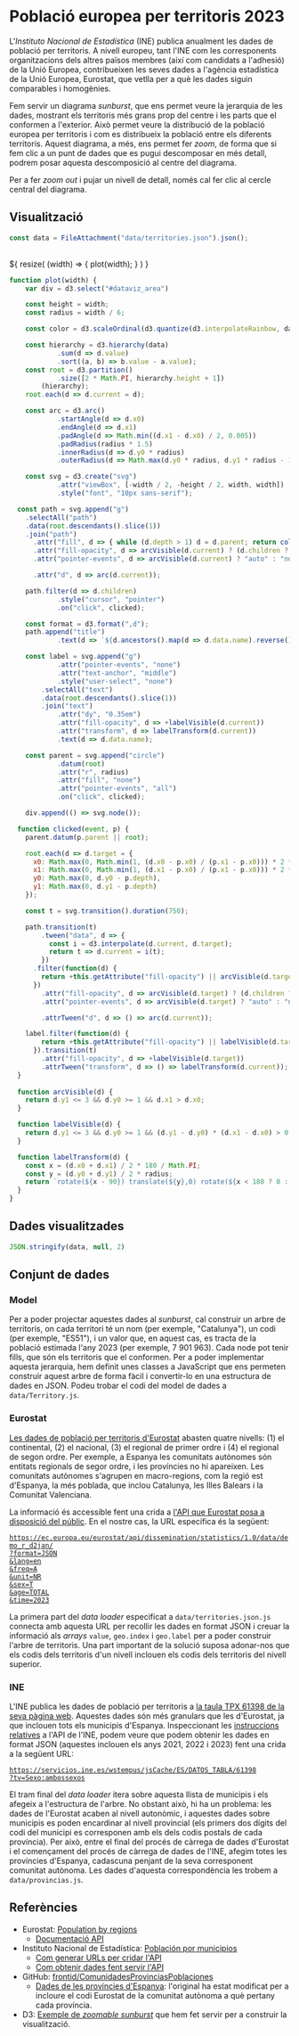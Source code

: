 # Població europea per territoris 2023

L'_Instituto Nacional de Estadística_ (INE) publica anualment les dades de població per territoris. A nivell europeu, tant l'INE com les corresponents organitzacions dels altres països membres (així com candidats a l'adhesió) de la Unió Europea, contribueixen les seves dades a l'agència estadística de la Unió Europea, Eurostat, que vetlla per a què les dades siguin comparables i homogènies.

Fem servir un diagrama _sunburst_, que ens permet veure la jerarquia de les dades, mostrant els territoris més grans prop del centre i les parts que el conformen a l'exterior. Això permet veure la distribució de la població europea per territoris i com es distribueix la població entre els diferents territoris. Aquest diagrama, a més, ens permet fer _zoom_, de forma que si fem clic a un punt de dades que es pugui descomposar en més detall, podrem posar aquesta descomposició al centre del diagrama.

Per a fer _zoom out_ i pujar un nivell de detall, només cal fer clic al cercle central del diagrama.

## Visualització

```js
const data = FileAttachment("data/territories.json").json();
```

<div class="card" style="display: flex; flex-direction: column; gap: 1rem;">
<div id="dataviz_area" width=100%></div>
${
    resize(
        (width) => {
            plot(width);
        }
    )
}
</div>

```js
function plot(width) {
    var div = d3.select("#dataviz_area")

    const height = width;
    const radius = width / 6;

    const color = d3.scaleOrdinal(d3.quantize(d3.interpolateRainbow, data.children.length + 1));

    const hierarchy = d3.hierarchy(data)
            .sum(d => d.value)
            .sort((a, b) => b.value - a.value);
    const root = d3.partition()
            .size([2 * Math.PI, hierarchy.height + 1])
        (hierarchy);
    root.each(d => d.current = d);

    const arc = d3.arc()
            .startAngle(d => d.x0)
            .endAngle(d => d.x1)
            .padAngle(d => Math.min((d.x1 - d.x0) / 2, 0.005))
            .padRadius(radius * 1.5)
            .innerRadius(d => d.y0 * radius)
            .outerRadius(d => Math.max(d.y0 * radius, d.y1 * radius - 1))

    const svg = d3.create("svg")
            .attr("viewBox", [-width / 2, -height / 2, width, width])
            .style("font", "10px sans-serif");

  const path = svg.append("g")
    .selectAll("path")
    .data(root.descendants().slice(1))
    .join("path")
      .attr("fill", d => { while (d.depth > 1) d = d.parent; return color(d.data.name); })
      .attr("fill-opacity", d => arcVisible(d.current) ? (d.children ? 0.6 : 0.4) : 0)
      .attr("pointer-events", d => arcVisible(d.current) ? "auto" : "none")

      .attr("d", d => arc(d.current));

    path.filter(d => d.children)
            .style("cursor", "pointer")
            .on("click", clicked);

    const format = d3.format(",d");
    path.append("title")
            .text(d => `${d.ancestors().map(d => d.data.name).reverse().join(" : ")}\n${format(d.value)}`);

    const label = svg.append("g")
            .attr("pointer-events", "none")
            .attr("text-anchor", "middle")
            .style("user-select", "none")
        .selectAll("text")
        .data(root.descendants().slice(1))
        .join("text")
            .attr("dy", "0.35em")
            .attr("fill-opacity", d => +labelVisible(d.current))
            .attr("transform", d => labelTransform(d.current))
            .text(d => d.data.name);

    const parent = svg.append("circle")
            .datum(root)
            .attr("r", radius)
            .attr("fill", "none")
            .attr("pointer-events", "all")
            .on("click", clicked);

    div.append(() => svg.node());

  function clicked(event, p) {
    parent.datum(p.parent || root);

    root.each(d => d.target = {
      x0: Math.max(0, Math.min(1, (d.x0 - p.x0) / (p.x1 - p.x0))) * 2 * Math.PI,
      x1: Math.max(0, Math.min(1, (d.x1 - p.x0) / (p.x1 - p.x0))) * 2 * Math.PI,
      y0: Math.max(0, d.y0 - p.depth),
      y1: Math.max(0, d.y1 - p.depth)
    });

    const t = svg.transition().duration(750);

    path.transition(t)
        .tween("data", d => {
          const i = d3.interpolate(d.current, d.target);
          return t => d.current = i(t);
        })
      .filter(function(d) {
        return +this.getAttribute("fill-opacity") || arcVisible(d.target);
      })
        .attr("fill-opacity", d => arcVisible(d.target) ? (d.children ? 0.6 : 0.4) : 0)
        .attr("pointer-events", d => arcVisible(d.target) ? "auto" : "none") 

        .attrTween("d", d => () => arc(d.current));

    label.filter(function(d) {
        return +this.getAttribute("fill-opacity") || labelVisible(d.target);
      }).transition(t)
        .attr("fill-opacity", d => +labelVisible(d.target))
        .attrTween("transform", d => () => labelTransform(d.current));
  }
  
  function arcVisible(d) {
    return d.y1 <= 3 && d.y0 >= 1 && d.x1 > d.x0;
  }

  function labelVisible(d) {
    return d.y1 <= 3 && d.y0 >= 1 && (d.y1 - d.y0) * (d.x1 - d.x0) > 0.03;
  }

  function labelTransform(d) {
    const x = (d.x0 + d.x1) / 2 * 180 / Math.PI;
    const y = (d.y0 + d.y1) / 2 * radius;
    return `rotate(${x - 90}) translate(${y},0) rotate(${x < 180 ? 0 : 180})`;
  }
}
```

## Dades visualitzades

```js
JSON.stringify(data, null, 2)
```

## Conjunt de dades

### Model

Per a poder projectar aquestes dades al _sunburst_, cal construir un arbre de territoris, on cada territori té un nom (per exemple, "Catalunya"), un codi (per exemple, "ES51"), i un valor que, en aquest cas, es tracta de la població estimada l'any 2023 (per exemple, 7 901 963). Cada node pot tenir fills, que són els territoris que el conformen. Per a poder implementar aquesta jerarquia, hem definit unes classes a JavaScript que ens permeten construir aquest arbre de forma fàcil i convertir-lo en una estructura de dades en JSON. Podeu trobar el codi del model de dades a `data/Territory.js`.

### Eurostat

[Les dades de població per territoris d'Eurostat](https://ec.europa.eu/eurostat/databrowser/view/demo_r_d2jan/default/table?lang=en&category=demo.demopreg) abasten quatre nivells: (1) el continental, (2) el nacional, (3) el regional de primer ordre i (4) el regional de segon ordre. Per exemple, a Espanya les comunitats autònomes són entitats regionals de segor ordre, i les províncies no hi apareixen. Les comunitats autònomes s'agrupen en macro-regions, com la regió est d'Espanya, la més poblada, que inclou Catalunya, les Illes Balears i la Comunitat Valenciana.

La informació és accessible fent una crida a [l'API que Eurostat posa a disposició del públic](https://wikis.ec.europa.eu/display/EUROSTATHELP/API+-+Getting+started+with+statistics+API). En el nostre cas, la URL específica és la següent:

[`https://ec.europa.eu/eurostat/api/dissemination/statistics/1.0/data/demo_r_d2jan/`<br/>`?format=JSON`<br/>`&lang=en`<br/>`&freq=A`<br/>`&unit=NR`<br/>`&sex=T`<br/>`&age=TOTAL`<br/>`&time=2023`](https://ec.europa.eu/eurostat/api/dissemination/statistics/1.0/data/demo_r_d2jan/?format=JSON&lang=en&freq=A&unit=NR&sex=T&age=TOTAL&time=2023)

La primera part del _data loader_ especificat a `data/territories.json.js` connecta amb aquesta URL per recollir les dades en format JSON i creuar la informació als _arrays_ `value`, `geo.index` i `geo.label` per a poder construir l'arbre de territoris. Una part important de la solució suposa adonar-nos que els codis dels territoris d'un nivell inclouen els codis dels territoris del nivell superior.

### INE

L'INE publica les dades de població per territoris a [la taula TPX 61398 de la seva pàgina web](https://ine.es/jaxi/Tabla.htm?tpx=61398). Aquestes dades són més granulars que les d'Eurostat, ja que inclouen tots els municipis d'Espanya. Inspeccionant les [instruccions](https://ine.es/dyngs/DataLab/manual.html?cid=66) [relatives](https://ine.es/dyngs/DAB/index.htm?cid=1102) a l'API de l'INE, podem veure que podem obtenir les dades en format JSON (aquestes inclouen els anys 2021, 2022 i 2023) fent una crida a la següent URL:

[`https://servicios.ine.es/wstempus/jsCache/ES/DATOS_TABLA/61398`<br/>`?tv=Sexo:ambossexos`](https://servicios.ine.es/wstempus/jsCache/ES/DATOS_TABLA/61398?tv=Sexo:ambossexos)

El tram final del _data loader_ itera sobre aquesta llista de municipis i els afegeix a l'estructura de l'arbre. No obstant això, hi ha un problema: les dades de l'Eurostat acaben al nivell autonòmic, i aquestes dades sobre municipis es poden encardinar al nivell provincial (els primers dos dígits del codi del municipi es corresponen amb els dels codis postals de cada província). Per això, entre el final del procés de càrrega de dades d'Eurostat i el començament del procés de càrrega de dades de l'INE, afegim totes les províncies d'Espanya, cadascuna penjant de la seva corresponent comunitat autònoma. Les dades d'aquesta correspondència les trobem a `data/provincias.js`.

## Referències

- Eurostat: [Population by regions](https://ec.europa.eu/eurostat/databrowser/view/demo_r_d2jan/default/table?lang=en&category=demo.demopreg)
    - [Documentació API](https://wikis.ec.europa.eu/display/EUROSTATHELP/API+-+Getting+started+with+statistics+API)
- Instituto Nacional de Estadística: [Población por municipios](https://ine.es/jaxi/Tabla.htm?tpx=61398)
    - [Com generar URLs per cridar l'API](https://ine.es/dyngs/DataLab/manual.html?cid=66)
    - [Com obtenir dades fent servir l'API](https://ine.es/dyngs/DAB/index.htm?cid=1102)
- GitHub: [frontid/ComunidadesProvinciasPoblaciones](https://github.com/frontid/ComunidadesProvinciasPoblaciones)
    - [Dades de les províncies d'Espanya](https://github.com/frontid/ComunidadesProvinciasPoblaciones/blob/master/provincias.json): l'original ha estat modificat per a incloure el codi Eurostat de la comunitat autònoma a què pertany cada província.
- D3: [Exemple de _zoomable sunburst_](https://observablehq.com/@d3/zoomable-sunburst) que hem fet servir per a construir la visualització.
